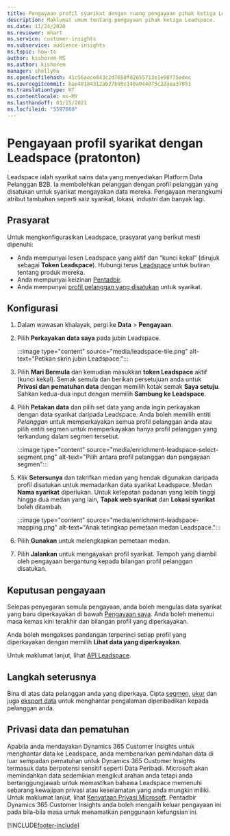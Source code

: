 ```yaml
---
title: Pengayaan profil syarikat dengan ruang pengayaan pihak ketiga Leadspace
description: Maklumat umum tentang pengayaan pihak ketiga Leadspace.
ms.date: 11/24/2020
ms.reviewer: mhart
ms.service: customer-insights
ms.subservice: audience-insights
ms.topic: how-to
author: kishorem-MS
ms.author: kishorem
manager: shellyha
ms.openlocfilehash: 41c56aece043c2d7658fd2655713e1e98775edec
ms.sourcegitcommit: bae40184312ab27b95c140a044875c2daea37951
ms.translationtype: HT
ms.contentlocale: ms-MY
ms.lasthandoff: 03/15/2021
ms.locfileid: "5597660"
---
```

# <a name="enrichment-of-company-profiles-with-leadspace-preview"></a>Pengayaan profil syarikat dengan Leadspace (pratonton)

Leadspace ialah syarikat sains data yang menyediakan Platform Data Pelanggan B2B. Ia membolehkan pelanggan dengan profil pelanggan yang disatukan untuk syarikat mengayakan data mereka. Pengayaan merangkumi atribut tambahan seperti saiz syarikat, lokasi, industri dan banyak lagi.

## <a name="prerequisites"></a>Prasyarat

Untuk mengkonfigurasikan Leadspace, prasyarat yang berikut mesti dipenuhi:

- Anda mempunyai lesen Leadspace yang aktif dan “kunci kekal” (dirujuk sebagai **Token Leadspace**). Hubungi terus [Leadspace](https://www.leadspace.com/products/leadspace-on-demand/) untuk butiran tentang produk mereka.
- Anda mempunyai keizinan [Pentadbir](permissions.md#administrator).
- Anda mempunyai [profil pelanggan yang disatukan](customer-profiles.md) untuk syarikat.

## <a name="configuration"></a>Konfigurasi

1. Dalam wawasan khalayak, pergi ke **Data** > **Pengayaan**.

1. Pilih **Perkayakan data saya** pada jubin Leadspace.

   :::image type="content" source="media/leadspace-tile.png" alt-text="Petikan skrin jubin Leadspace.":::

1. Pilih **Mari Bermula** dan kemudian masukkan **token Leadspace** aktif (kunci kekal). Semak semula dan berikan persetujuan anda untuk **Privasi dan pematuhan data** dengan memilih kotak semak **Saya setuju**. Sahkan kedua-dua input dengan memilih **Sambung ke Leadspace**.

1. Pilih **Petakan data** dan pilih set data yang anda ingin perkayakan dengan data syarikat daripada Leadspace. Anda boleh memilih entiti *Pelanggan* untuk memperkayakan semua profil pelanggan anda atau pilih entiti segmen untuk memperkayakan hanya profil pelanggan yang terkandung dalam segmen tersebut.

   :::image type="content" source="media/enrichment-leadspace-select-segment.png" alt-text="Pilih antara profil pelanggan dan pengayaan segmen":::

1. Klik **Setersunya** dan takrifkan medan yang hendak digunakan daripada profil disatukan untuk memadankan data syarikat Leadspace. Medan **Nama syarikat** diperlukan. Untuk ketepatan padanan yang lebih tinggi hingga dua medan yang lain, **Tapak web syarikat** dan **Lokasi syarikat** boleh ditambah.

   :::image type="content" source="media/enrichment-leadspace-mapping.png" alt-text="Anak tetingkap pemetaan medan Leadspace.":::
   
1. Pilih **Gunakan** untuk melengkapkan pemetaan medan.

1. Pilih **Jalankan** untuk mengayakan profil syarikat. Tempoh yang diambil oleh pengayaan bergantung kepada bilangan profil pelanggan disatukan.

## <a name="enrichment-results"></a>Keputusan pengayaan

Selepas penyegaran semula pengayaan, anda boleh mengulas data syarikat yang baru diperkayakan di bawah [Pengayaan saya](enrichment-hub.md). Anda boleh menemui masa kemas kini terakhir dan bilangan profil yang diperkayakan.

Anda boleh mengakses pandangan terperinci setiap profil yang diperkayakan dengan memilih **Lihat data yang diperkayakan**.

Untuk maklumat lanjut, lihat [API Leadspace](https://support.leadspace.com/hc/en-us/sections/201997649-API).

## <a name="next-steps"></a>Langkah seterusnya

Bina di atas data pelanggan anda yang diperkaya. Cipta [segmen](segments.md), [ukur](measures.md) dan juga [eksport data](export-destinations.md) untuk menghantar pengalaman diperibadikan kepada pelanggan anda.

## <a name="data-privacy-and-compliance"></a>Privasi data dan pematuhan

Apabila anda mendayakan Dynamics 365 Customer Insights untuk menghantar data ke Leadspace, anda membenarkan pemindahan data di luar sempadan pematuhan untuk Dynamics 365 Customer Insights termasuk data berpotensi sensitif seperti Data Peribadi. Microsoft akan memindahkan data sedemikian mengikut arahan anda tetapi anda bertanggungjawab untuk memastikan bahawa Leadspace memenuhi sebarang kewajipan privasi atau keselamatan yang anda mungkin miliki. Untuk maklumat lanjut, lihat [Kenyataan Privasi Microsoft](https://go.microsoft.com/fwlink/?linkid=396732).
Pentadbir Dynamics 365 Customer Insights anda boleh mengalih keluar pengayaan ini pada bila-bila masa untuk menamatkan penggunaan kefungsian ini.


[!INCLUDE[footer-include](../includes/footer-banner.md)]
